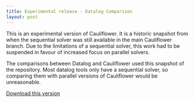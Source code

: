 ```yaml
---
title: Experimental release - Datalog Comparison
layout: post
---
```


This is an experimental version of Cauliflower.
It is a historic snapshot from when the sequential solver was still available in the main Cauliflower branch.
Due to the limitations of a sequential solver, this work had to be suspended in favour of increased focus on parallel solvers.

The comparisons between Datalog and Cauliflower used this snapshot of the repository.
Most datalog tools only have a sequential solver, so comparing them with parallel versions of Cauliflower would be unreasonable.

[Download this version](https://github.com/cauliflower-cflr/cauliflower/releases/tag/lpar-experiments)
